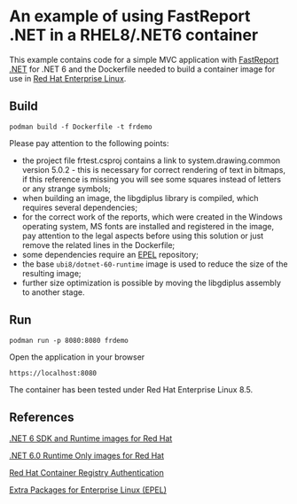 # An example of using FastReport .NET in a RHEL8/.NET6 container

This example contains code for a simple MVC application with [FastReport .NET](https://www.fast-report.com/en/product/fast-report-net/) for .NET 6 and the Dockerfile needed to build a container image for use in [Red Hat Enterprise Linux](https://www.redhat.com/en/technologies/linux-platforms/enterprise-linux).

## Build

```
podman build -f Dockerfile -t frdemo
```

Please pay attention to the following points:
- the project file frtest.csproj contains a link to system.drawing.common version 5.0.2 - this is necessary for correct rendering of text in bitmaps, if this reference is missing you will see some squares instead of letters or any strange symbols;
- when building an image, the libgdiplus library is compiled, which requires several dependencies;
- for the correct work of the reports, which were created in the Windows operating system, MS fonts are installed and registered in the image, pay attention to the legal aspects before using this solution or just remove the related lines in the Dockerfile;
- some dependencies require an [EPEL](https://docs.fedoraproject.org/en-US/epel/) repository;
- the base `ubi8/dotnet-60-runtime` image is used to reduce the size of the resulting image; 
- further size optimization is possible by moving the libgdiplus assembly to another stage.

## Run

```
podman run -p 8080:8080 frdemo
```

Open the application in your browser

```
https://localhost:8080
```

The container has been tested under Red Hat Enterprise Linux 8.5.

## References

[.NET 6 SDK and Runtime images for Red Hat](https://catalog.redhat.com/software/containers/search?q=.NET%206.0%20SDK%20and%20Runtime&p=1)

[.NET 6.0 Runtime Only images for Red Hat](https://catalog.redhat.com/software/containers/search?q=.NET%206.0%20Runtime%20Only&p=1)

[Red Hat Container Registry Authentication](https://access.redhat.com/RegistryAuthentication)

[Extra Packages for Enterprise Linux (EPEL)](https://docs.fedoraproject.org/en-US/epel/#Quickstart)